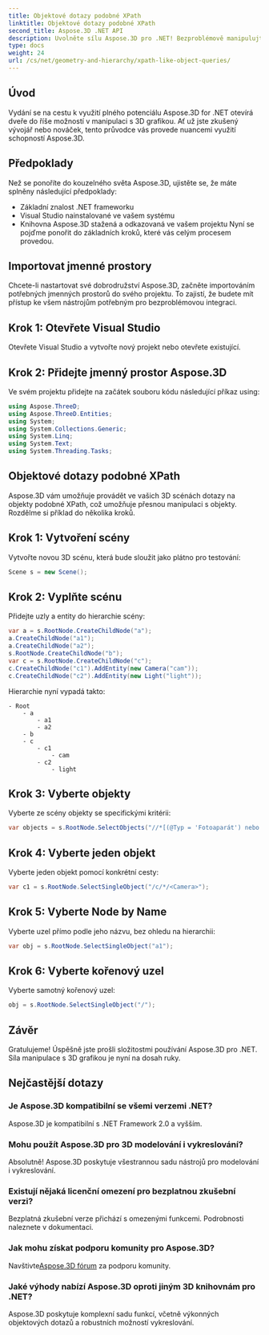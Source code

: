 ```yaml
---
title: Objektové dotazy podobné XPath
linktitle: Objektové dotazy podobné XPath
second_title: Aspose.3D .NET API
description: Uvolněte sílu Aspose.3D pro .NET! Bezproblémově manipulujte s 3D grafikou pomocí dotazů podobných XPath. Stáhněte si nyní a zažijte novou hru.
type: docs
weight: 24
url: /cs/net/geometry-and-hierarchy/xpath-like-object-queries/
---
```

## Úvod
Vydání se na cestu k využití plného potenciálu Aspose.3D for .NET otevírá dveře do říše možností v manipulaci s 3D grafikou. Ať už jste zkušený vývojář nebo nováček, tento průvodce vás provede nuancemi využití schopností Aspose.3D.
## Předpoklady
Než se ponoříte do kouzelného světa Aspose.3D, ujistěte se, že máte splněny následující předpoklady:
- Základní znalost .NET frameworku
- Visual Studio nainstalované ve vašem systému
- Knihovna Aspose.3D stažená a odkazovaná ve vašem projektu
Nyní se pojďme ponořit do základních kroků, které vás celým procesem provedou.
## Importovat jmenné prostory
Chcete-li nastartovat své dobrodružství Aspose.3D, začněte importováním potřebných jmenných prostorů do svého projektu. To zajistí, že budete mít přístup ke všem nástrojům potřebným pro bezproblémovou integraci.
## Krok 1: Otevřete Visual Studio
Otevřete Visual Studio a vytvořte nový projekt nebo otevřete existující.
## Krok 2: Přidejte jmenný prostor Aspose.3D
Ve svém projektu přidejte na začátek souboru kódu následující příkaz using:
```csharp
using Aspose.ThreeD;
using Aspose.ThreeD.Entities;
using System;
using System.Collections.Generic;
using System.Linq;
using System.Text;
using System.Threading.Tasks;
```
## Objektové dotazy podobné XPath
Aspose.3D vám umožňuje provádět ve vašich 3D scénách dotazy na objekty podobné XPath, což umožňuje přesnou manipulaci s objekty. Rozdělme si příklad do několika kroků.
## Krok 1: Vytvoření scény
Vytvořte novou 3D scénu, která bude sloužit jako plátno pro testování:
```csharp
Scene s = new Scene();
```
## Krok 2: Vyplňte scénu
Přidejte uzly a entity do hierarchie scény:
```csharp
var a = s.RootNode.CreateChildNode("a");
a.CreateChildNode("a1");
a.CreateChildNode("a2");
s.RootNode.CreateChildNode("b");
var c = s.RootNode.CreateChildNode("c");
c.CreateChildNode("c1").AddEntity(new Camera("cam"));
c.CreateChildNode("c2").AddEntity(new Light("light"));
```
Hierarchie nyní vypadá takto:
```
- Root
    - a
        - a1
        - a2
    - b
    - c
        - c1
            - cam
        - c2
            - light
```
## Krok 3: Vyberte objekty
Vyberte ze scény objekty se specifickými kritérii:
```csharp
var objects = s.RootNode.SelectObjects("//*[(@Typ = 'Fotoaparát') nebo (@Jméno = 'světlo')]");
```
## Krok 4: Vyberte jeden objekt
Vyberte jeden objekt pomocí konkrétní cesty:
```csharp
var c1 = s.RootNode.SelectSingleObject("/c/*/<Camera>");
```
## Krok 5: Vyberte Node by Name
Vyberte uzel přímo podle jeho názvu, bez ohledu na hierarchii:
```csharp
var obj = s.RootNode.SelectSingleObject("a1");
```
## Krok 6: Vyberte kořenový uzel
Vyberte samotný kořenový uzel:
```csharp
obj = s.RootNode.SelectSingleObject("/");
```
## Závěr
Gratulujeme! Úspěšně jste prošli složitostmi používání Aspose.3D pro .NET. Síla manipulace s 3D grafikou je nyní na dosah ruky.
## Nejčastější dotazy
### Je Aspose.3D kompatibilní se všemi verzemi .NET?
Aspose.3D je kompatibilní s .NET Framework 2.0 a vyšším.
### Mohu použít Aspose.3D pro 3D modelování i vykreslování?
Absolutně! Aspose.3D poskytuje všestrannou sadu nástrojů pro modelování i vykreslování.
### Existují nějaká licenční omezení pro bezplatnou zkušební verzi?
Bezplatná zkušební verze přichází s omezenými funkcemi. Podrobnosti naleznete v dokumentaci.
### Jak mohu získat podporu komunity pro Aspose.3D?
 Navštivte[Aspose.3D fórum](https://forum.aspose.com/c/3d/18) za podporu komunity.
### Jaké výhody nabízí Aspose.3D oproti jiným 3D knihovnám pro .NET?
Aspose.3D poskytuje komplexní sadu funkcí, včetně výkonných objektových dotazů a robustních možností vykreslování.